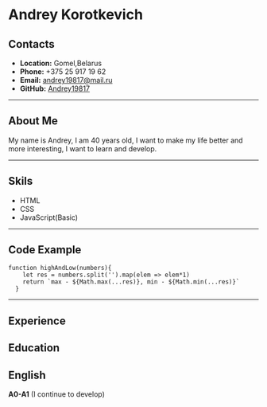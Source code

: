 # Andrey Korotkevich

## Contacts

* **Location:** Gomel,Belarus
* **Phone:** +375 25 917 19 62
* **Email:** andrey19817@mail.ru
* **GitHub:** [Andrey19817](https://github.com/Andrey19817)

***
## About Me
My name is Andrey, I am 40 years old, I want to make my life better and more interesting, I want to learn and develop.

***
## Skils
* HTML
* CSS
* JavaScript(Basic)
***
## Code Example
```
function highAndLow(numbers){
    let res = numbers.split('').map(elem => elem*1)
    return `max - ${Math.max(...res)}, min - ${Math.min(...res)}`
  }
```
***
## Experience
## Education
## English
**A0-A1** (I continue to develop)
